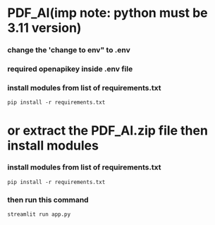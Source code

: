# PDF_AI(imp note: python must be 3.11 version)
### change the 'change to env" to .env
### required openapikey inside .env file
### install modules from list of requirements.txt
```
pip install -r requirements.txt
```



# or extract the PDF_AI.zip file then install modules  
### install modules from list of requirements.txt
```
pip install -r requirements.txt
```
### then run this command
```
streamlit run app.py
```
